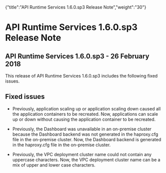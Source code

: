 {"title":"API Runtime Services 1.6.0.sp3 Release Note","weight":"30"} 

# API Runtime Services 1.6.0.sp3 Release Note

## API Runtime Services 1.6.0.sp3 - 26 February 2018

This release of API Runtime Services 1.6.0.sp3 includes the following fixed issues.

## Fixed issues

*   Previously, application scaling up or application scaling down caused all the application containers to be recreated. Now, applications can scale up or down without causing the application container to be recreated.
    
*   Previously, the Dashboard was unavailable in an on-premise cluster because the Dashboard backend was not generated in the haproxy.cfg file in the on-premise cluster. Now, the Dashboard backend is generated in the haproxy.cfg file in the on-premise cluster.
    
*   Previously, the VPC deployment cluster name could not contain any uppercase characters. Now, the VPC deployment cluster name can be a mix of upper and lower case characters.